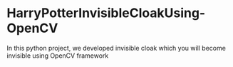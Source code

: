 # HarryPotterInvisibleCloakUsing-OpenCV
In this python project, we developed invisible cloak  which you will become invisible using OpenCV framework
